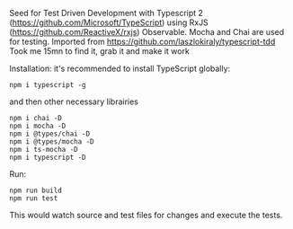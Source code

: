 Seed for Test Driven Development with Typescript 2 (https://github.com/Microsoft/TypeScript) using RxJS (https://github.com/ReactiveX/rxjs) Observable.
Mocha and Chai are used for testing.
Imported from https://github.com/laszlokiraly/typescript-tdd
Took me 15mn to find it, grab it and make it work

Installation:
it's recommended to install TypeScript globally:
```
npm i typescript -g
```
and then other necessary librairies
```
npm i chai -D
npm i mocha -D
npm i @types/chai -D
npm i @types/mocha -D
npm i ts-mocha -D
npm i typescript -D
```

Run:
```
npm run build
npm run test
```

This would watch source and test files for changes and execute the tests.

